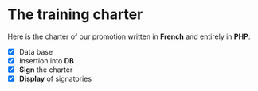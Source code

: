 # The training charter

Here is the charter of our promotion written in **French** and entirely in **PHP**.

- [x] Data base
- [x] Insertion into **DB**
- [x] **Sign** the charter
- [x] **Display** of signatories
